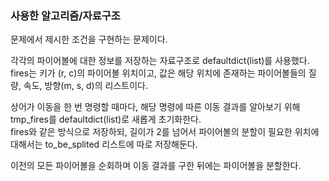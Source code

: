 ### 사용한 알고리즘/자료구조

문제에서 제시한 조건을 구현하는 문제이다.

각각의 파이어볼에 대한 정보를 저장하는 자료구조로 defaultdict(list)를 사용했다.  
fires는 키가 (r, c)의 파이어볼 위치이고, 값은 해당 위치에 존재하는 파이어볼들의 질량, 속도, 방향(m, s, d)의 리스트이다.

상어가 이동을 한 번 명령할 때마다, 해당 명령에 따른 이동 결과를 알아보기 위해 tmp_fires를 defaultdict(list)로 새롭게 초기화한다.  
fires와 같은 방식으로 저장하되, 길이가 2를 넘어서 파이어볼의 분할이 필요한 위치에 대해서는 to_be_splited 리스트에 따로 저장해둔다.

이전의 모든 파이어볼을 순회하며 이동 결과를 구한 뒤에는 파이어볼을 분할한다.

